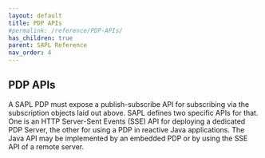 ```yaml
---
layout: default
title: PDP APIs
#permalink: /reference/PDP-APIs/
has_children: true
parent: SAPL Reference
nav_order: 4
---
```


## PDP APIs

A SAPL PDP must expose a publish-subscribe API for subscribing via the subscription objects laid out above. SAPL defines two specific APIs for that. One is an HTTP Server-Sent Events (SSE) API for deploying a dedicated PDP Server, the other for using a PDP in reactive Java applications. The Java API may be implemented by an embedded PDP or by using the SSE API of a remote server.